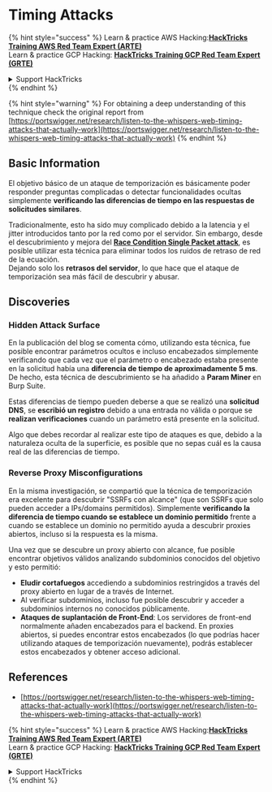 # Timing Attacks

{% hint style="success" %}
Learn & practice AWS Hacking:<img src="../.gitbook/assets/arte.png" alt="" data-size="line">[**HackTricks Training AWS Red Team Expert (ARTE)**](https://training.hacktricks.xyz/courses/arte)<img src="../.gitbook/assets/arte.png" alt="" data-size="line">\
Learn & practice GCP Hacking: <img src="../.gitbook/assets/grte.png" alt="" data-size="line">[**HackTricks Training GCP Red Team Expert (GRTE)**<img src="../.gitbook/assets/grte.png" alt="" data-size="line">](https://training.hacktricks.xyz/courses/grte)

<details>

<summary>Support HackTricks</summary>

* Check the [**subscription plans**](https://github.com/sponsors/carlospolop)!
* **Join the** 💬 [**Discord group**](https://discord.gg/hRep4RUj7f) or the [**telegram group**](https://t.me/peass) or **follow** us on **Twitter** 🐦 [**@hacktricks\_live**](https://twitter.com/hacktricks\_live)**.**
* **Share hacking tricks by submitting PRs to the** [**HackTricks**](https://github.com/carlospolop/hacktricks) and [**HackTricks Cloud**](https://github.com/carlospolop/hacktricks-cloud) github repos.

</details>
{% endhint %}

{% hint style="warning" %}
For obtaining a deep understanding of this technique check the original report from [https://portswigger.net/research/listen-to-the-whispers-web-timing-attacks-that-actually-work](https://portswigger.net/research/listen-to-the-whispers-web-timing-attacks-that-actually-work)
{% endhint %}

## Basic Information

El objetivo básico de un ataque de temporización es básicamente poder responder preguntas complicadas o detectar funcionalidades ocultas simplemente **verificando las diferencias de tiempo en las respuestas de solicitudes similares**.

Tradicionalmente, esto ha sido muy complicado debido a la latencia y el jitter introducidos tanto por la red como por el servidor. Sin embargo, desde el descubrimiento y mejora del [**Race Condition Single Packet attack**](race-condition.md#http-2-single-packet-attack-vs.-http-1.1-last-byte-synchronization), es posible utilizar esta técnica para eliminar todos los ruidos de retraso de red de la ecuación.\
Dejando solo los **retrasos del servidor**, lo que hace que el ataque de temporización sea más fácil de descubrir y abusar.

## Discoveries

### Hidden Attack Surface

En la publicación del blog se comenta cómo, utilizando esta técnica, fue posible encontrar parámetros ocultos e incluso encabezados simplemente verificando que cada vez que el parámetro o encabezado estaba presente en la solicitud había una **diferencia de tiempo de aproximadamente 5 ms**. De hecho, esta técnica de descubrimiento se ha añadido a **Param Miner** en Burp Suite.

Estas diferencias de tiempo pueden deberse a que se realizó una **solicitud DNS**, se **escribió un registro** debido a una entrada no válida o porque se **realizan verificaciones** cuando un parámetro está presente en la solicitud.

Algo que debes recordar al realizar este tipo de ataques es que, debido a la naturaleza oculta de la superficie, es posible que no sepas cuál es la causa real de las diferencias de tiempo.

### Reverse Proxy Misconfigurations

En la misma investigación, se compartió que la técnica de temporización era excelente para descubrir "SSRFs con alcance" (que son SSRFs que solo pueden acceder a IPs/domains permitidos). Simplemente **verificando la diferencia de tiempo cuando se establece un dominio permitido** frente a cuando se establece un dominio no permitido ayuda a descubrir proxies abiertos, incluso si la respuesta es la misma.

Una vez que se descubre un proxy abierto con alcance, fue posible encontrar objetivos válidos analizando subdominios conocidos del objetivo y esto permitió:

* **Eludir cortafuegos** accediendo a subdominios restringidos a través del proxy abierto en lugar de a través de Internet.
* Al verificar subdominios, incluso fue posible descubrir y acceder a subdominios internos no conocidos públicamente.
* **Ataques de suplantación de Front-End**: Los servidores de front-end normalmente añaden encabezados para el backend. En proxies abiertos, si puedes encontrar estos encabezados (lo que podrías hacer utilizando ataques de temporización nuevamente), podrás establecer estos encabezados y obtener acceso adicional.

## References

* [https://portswigger.net/research/listen-to-the-whispers-web-timing-attacks-that-actually-work](https://portswigger.net/research/listen-to-the-whispers-web-timing-attacks-that-actually-work)

{% hint style="success" %}
Learn & practice AWS Hacking:<img src="../.gitbook/assets/arte.png" alt="" data-size="line">[**HackTricks Training AWS Red Team Expert (ARTE)**](https://training.hacktricks.xyz/courses/arte)<img src="../.gitbook/assets/arte.png" alt="" data-size="line">\
Learn & practice GCP Hacking: <img src="../.gitbook/assets/grte.png" alt="" data-size="line">[**HackTricks Training GCP Red Team Expert (GRTE)**<img src="../.gitbook/assets/grte.png" alt="" data-size="line">](https://training.hacktricks.xyz/courses/grte)

<details>

<summary>Support HackTricks</summary>

* Check the [**subscription plans**](https://github.com/sponsors/carlospolop)!
* **Join the** 💬 [**Discord group**](https://discord.gg/hRep4RUj7f) or the [**telegram group**](https://t.me/peass) or **follow** us on **Twitter** 🐦 [**@hacktricks\_live**](https://twitter.com/hacktricks\_live)**.**
* **Share hacking tricks by submitting PRs to the** [**HackTricks**](https://github.com/carlospolop/hacktricks) and [**HackTricks Cloud**](https://github.com/carlospolop/hacktricks-cloud) github repos.

</details>
{% endhint %}
